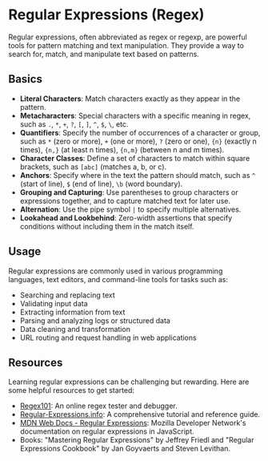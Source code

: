 # Regular Expressions (Regex)

Regular expressions, often abbreviated as regex or regexp, are powerful tools for pattern matching and text manipulation. They provide a way to search for, match, and manipulate text based on patterns.

## Basics

- **Literal Characters**: Match characters exactly as they appear in the pattern.
- **Metacharacters**: Special characters with a specific meaning in regex, such as `.`, `*`, `+`, `?`, `[`, `]`, `^`, `$`, `\`, etc.
- **Quantifiers**: Specify the number of occurrences of a character or group, such as `*` (zero or more), `+` (one or more), `?` (zero or one), `{n}` (exactly n times), `{n,}` (at least n times), `{n,m}` (between n and m times).
- **Character Classes**: Define a set of characters to match within square brackets, such as `[abc]` (matches a, b, or c).
- **Anchors**: Specify where in the text the pattern should match, such as `^` (start of line), `$` (end of line), `\b` (word boundary).
- **Grouping and Capturing**: Use parentheses to group characters or expressions together, and to capture matched text for later use.
- **Alternation**: Use the pipe symbol `|` to specify multiple alternatives.
- **Lookahead and Lookbehind**: Zero-width assertions that specify conditions without including them in the match itself.

## Usage

Regular expressions are commonly used in various programming languages, text editors, and command-line tools for tasks such as:
- Searching and replacing text
- Validating input data
- Extracting information from text
- Parsing and analyzing logs or structured data
- Data cleaning and transformation
- URL routing and request handling in web applications

## Resources

Learning regular expressions can be challenging but rewarding. Here are some helpful resources to get started:
- [Regex101](https://regex101.com/): An online regex tester and debugger.
- [Regular-Expressions.info](https://www.regular-expressions.info/): A comprehensive tutorial and reference guide.
- [MDN Web Docs - Regular Expressions](https://developer.mozilla.org/en-US/docs/Web/JavaScript/Guide/Regular_Expressions): Mozilla Developer Network's documentation on regular expressions in JavaScript.
- Books: "Mastering Regular Expressions" by Jeffrey Friedl and "Regular Expressions Cookbook" by Jan Goyvaerts and Steven Levithan.

